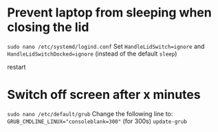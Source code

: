 # Prevent laptop from sleeping when closing the lid
```sudo nano /etc/systemd/logind.conf```
Set `HandleLidSwitch=ignore` and `HandleLidSwitchDocked=ignore` (instead of the default `sleep`)

restart


# Switch off screen after x minutes
```sudo nano /etc/default/grub```
Change the following line to: ```GRUB_CMDLINE_LINUX="consoleblank=300"``` (for 300s)
```update-grub```
